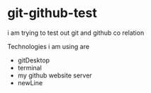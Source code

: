 # git-github-test

i am trying to test out git and github co relation

Technologies i am using are
- gitDesktop
- terminal
- my github website server
- newLine
